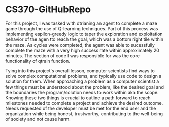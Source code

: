 # CS370-GitHubRepo

For this project, I was tasked with dtrianing an agent to complete a maze game through the use of Q-learning techniques. Part of this process was implementing espilon-greedy logic to taper the exploration and exploitation behavior of the agen tto reach the goal, which was a bottom right tile within the maze. As cycles were completed, the agent was able to sucessfully complete the maze with a very high success rate within approximately 20 minutes. The section of code I was responsible for was the core functionality of qtrain function.

Tying into this project's overall lesson, computer scientists find ways to solve complex computational problems, and typically use code to design a solution for them. When approaching a problem as a computer scientist a few things must be understood about the problem, like the desired goal and the boundaries the program/solution needs to work within aka the scope. Knowing these two things is crucial to outline a path forward to reach milestones needed to complete a project and achieve the desired outcome. Needs requested of the developer must be met for the end user and the organization while being honest, trustworthy, contributing to the well-being of society and not cause harm.
